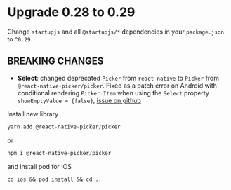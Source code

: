 # Upgrade 0.28 to 0.29

Change `startupjs` and all `@startupjs/*` dependencies in your `package.json` to `^0.29`.

## BREAKING CHANGES

- **Select**: changed deprecated `Picker` from `react-native` to `Picker` from `@react-native-picker/picker`. Fixed as a patch error on Android with conditional rendering `Picker.Item` when using the `Select` property `showEmptyValue = {false}`, [issue on github](https://github.com/react-native-picker/picker/issues/175)

Install new library

```js
yarn add @react-native-picker/picker
```

or

```js
npm i @react-native-picker/picker
```

and install pod for IOS

```
cd ios && pod install && cd ..
```

